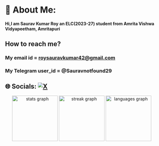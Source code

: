 # 💫 About Me:
#### Hi,I am Saurav Kumar Roy an ELC(2023-27) student from Amrita Vishwa Vidyapeetham, Amritapuri <br> 
## How to reach me? 
### My email id = roysauravkumar42@gmail.com<br>
### My Telegram user_id = @Sauravnotfound29


## 🌐 Socials: [![X](https://img.shields.io/badge/X-black.svg?logo=X&logoColor=white)](https://x.com/Sauravnotfound) 

<div align="center">
  <img src="https://github-readme-stats.vercel.app/api?username=Sauravroy34&hide_title=false&hide_rank=false&show_icons=true&include_all_commits=true&count_private=true&disable_animations=false&theme=radical&locale=en&hide_border=false" height="150" alt="stats graph"  />
  <img src="https://streak-stats.demolab.com?user=kksurendran06&locale=en&mode=daily&theme=radical&hide_border=false&border_radius=5" height="150" alt="streak graph"  />
  <img src="https://github-readme-stats.vercel.app/api/top-langs?username=kksurendran06&locale=en&hide_title=false&layout=compact&card_width=320&langs_count=5&theme=radical&hide_border=false" height="150" alt="languages graph"  />
</div>
<!-- Proudly created with GPRM ( https://gprm.itsvg.in ) -->
